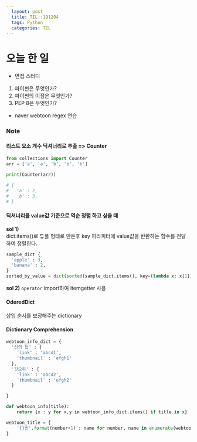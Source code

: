 ```yaml
---
  layout: post
  title: TIL::191204
  tags: Python
  categories: TIL
---
```


# 오늘 한 일

- 면접 스터디
1. 파이썬은 무엇인가?
2. 파이썬의 이점은 무엇인가?
3. PEP 8은 무엇인가?

- naver webtoon regex 연습

### Note
#### 리스트 요소 개수 딕셔너리로 추출 => Counter
```python
from collections import Counter
arr = ['a', 'a', 'b', 'b', 'b']

print(Counter(arr))

# {
#   'a' : 2,
#   'b' : 3, 
# }
```

#### 딕셔너리를 value값 기준으로 역순 정렬 하고 싶을 때

**sol 1)**  
dict.items()로 튜플 형태로 만든후 key 파라피터에 value값을 반환하는 함수를 전달 하여 정렬한다.

```python
sample_dict { 
  'apple' : 3,
  'banana' : 2,
}
sorted_by_value = dict(sorted(sample_dict.items(), key=(lambda x: x[1]), reverse=true)))
```

**sol 2)**
`operator` import하여 itemgetter 사용

#### OderedDict
삽입 순서를 보장해주는 dictionary

#### Dictionary Comprehension

```python
webtoon_info_dict = {
  '신의 탑' : {
    'link' : 'abcd1',
    'thumbnail' : 'efgh1'
  },
  '갓오하' : {
    'link' : 'abcd2',
    'thumbnail' : 'efgh2'
  }

}

def webtoon_info(title):
    return {x : y for x,y in webtoon_info_dict.items() if title in x}

webtoon_title = {
    '{}번'.format(number+1) : name for number, name in enumerate(webtoon_info_dict)
}
```